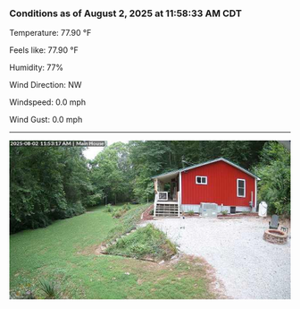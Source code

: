 ### Conditions as of August 2, 2025 at 11:58:33 AM CDT 

Temperature: 77.90 &deg;F

Feels like: 77.90 &deg;F

Humidity: 77%

Wind Direction: NW

Windspeed: 0.0 mph

Wind Gust: 0.0 mph

---

<img src="./images/latest.jpeg"/>

